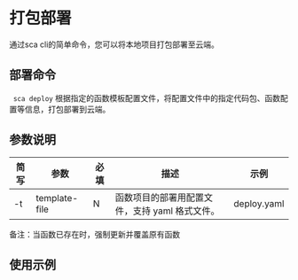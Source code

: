 # 打包部署
通过sca cli的简单命令，您可以将本地项目打包部署至云端。
## 部署命令

` sca deploy`     根据指定的函数模板配置文件，将配置文件中的指定代码包、函数配置等信息，打包部署到云端。

## 参数说明

| 简写 | 参数          | 必填 | 描述                                                   | 示例        |
| ---- | ------------- | ---- | ------------------------------------------------------ | ----------- |
| -t   | template-file | N    | 函数项目的部署用配置文件，支持 yaml 格式文件。         | deploy.yaml |


备注：当函数已存在时，强制更新并覆盖原有函数

## 使用示例

